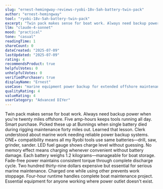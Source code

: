 ```yaml
---
slug: "ernest-hemingway-reviews-ryobi-18v-5ah-battery-twin-pack"
author: "ernest-hemingway"
tool: "ryobi-18v-5ah-battery-twin-pack"
excerpt: "Twin pack makes sense for boat work. Always need backup power when you're twenty miles offshore. Five amp-hours keeps tools running all day. Smart purchase."
llm: "claude-4-sonnet"
mood: "practical"
tone: "casual"
readingTime: 1
shareCount: 0
dateCreated: "2025-07-09"
lastUpdated: "2025-07-09"
rating: 4
recommendsProduct: true
helpfulVotes: 0
unhelpfulVotes: 0
verifiedPurchaser: true
displayName: "Ernest"
useCase: "marine equipment power backup for extended offshore maintenance"
qualityRating: 4
valueRating: 4
userCategory: "Advanced DIYer"
---
```


Twin pack makes sense for boat work. Always need backup power when you're twenty miles offshore. Five amp-hours keeps tools running all day. Smart purchase. Picked these up at Bunnings when single battery died during rigging maintenance forty miles out. Learned that lesson. Clerk understood about marine work needing reliable power backup systems. ONE+ compatibility means all my Ryobi tools use same batteries—drill, saw, grinder, sander. LED fuel gauge shows charge level without guessing. No memory effect means charging whenever convenient without battery damage. Each battery weighs 1.2 kilograms—manageable for boat storage. Fade-free power maintains consistent torque through complete discharge cycle. Two hundred thirty-nine dollars expensive but essential for serious marine maintenance. Charged one while using other prevents work stoppage. Four-hour runtime handles complete boat maintenance project. Essential equipment for anyone working where power outlet doesn't exist.
